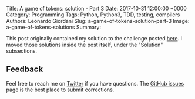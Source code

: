 Title: A game of tokens: solution - Part 3
Date: 2017-10-31 12:00:00 +0000
Category: Programming
Tags: Python, Python3, TDD, testing, compilers
Authors: Leonardo Giordani
Slug: a-game-of-tokens-solution-part-3
Image: a-game-of-tokens-solutions
Summary:

This post originally contained my solution to the challenge posted [here]({filename}a-game-of-tokens-write-an-interpreter-in-python-with-tdd-part-3.markdown). I moved those solutions inside the post itself, under the "Solution" subsections.

## Feedback

Feel free to reach me on [Twitter](https://twitter.com/thedigicat) if you have questions. The [GitHub issues](https://github.com/TheDigitalCatOnline/blog_source/issues) page is the best place to submit corrections.
